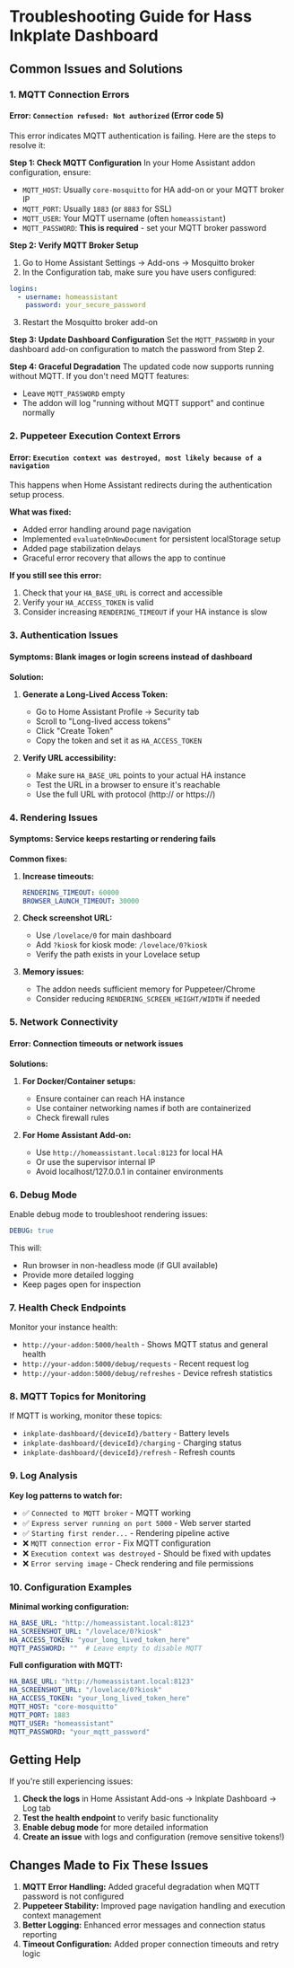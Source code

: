 # Troubleshooting Guide for Hass Inkplate Dashboard

## Common Issues and Solutions

### 1. MQTT Connection Errors

#### Error: `Connection refused: Not authorized` (Error code 5)

This error indicates MQTT authentication is failing. Here are the steps to resolve it:

**Step 1: Check MQTT Configuration**
In your Home Assistant addon configuration, ensure:
- `MQTT_HOST`: Usually `core-mosquitto` for HA add-on or your MQTT broker IP
- `MQTT_PORT`: Usually `1883` (or `8883` for SSL)  
- `MQTT_USER`: Your MQTT username (often `homeassistant`)
- `MQTT_PASSWORD`: **This is required** - set your MQTT broker password

**Step 2: Verify MQTT Broker Setup**
1. Go to Home Assistant Settings → Add-ons → Mosquitto broker
2. In the Configuration tab, make sure you have users configured:
```yaml
logins:
  - username: homeassistant
    password: your_secure_password
```
3. Restart the Mosquitto broker add-on

**Step 3: Update Dashboard Configuration**
Set the `MQTT_PASSWORD` in your dashboard add-on configuration to match the password from Step 2.

**Step 4: Graceful Degradation**
The updated code now supports running without MQTT. If you don't need MQTT features:
- Leave `MQTT_PASSWORD` empty
- The addon will log "running without MQTT support" and continue normally

### 2. Puppeteer Execution Context Errors

#### Error: `Execution context was destroyed, most likely because of a navigation`

This happens when Home Assistant redirects during the authentication setup process.

**What was fixed:**
- Added error handling around page navigation
- Implemented `evaluateOnNewDocument` for persistent localStorage setup
- Added page stabilization delays
- Graceful error recovery that allows the app to continue

**If you still see this error:**
1. Check that your `HA_BASE_URL` is correct and accessible
2. Verify your `HA_ACCESS_TOKEN` is valid
3. Consider increasing `RENDERING_TIMEOUT` if your HA instance is slow

### 3. Authentication Issues

#### Symptoms: Blank images or login screens instead of dashboard

**Solution:**
1. **Generate a Long-Lived Access Token:**
   - Go to Home Assistant Profile → Security tab
   - Scroll to "Long-lived access tokens"  
   - Click "Create Token"
   - Copy the token and set it as `HA_ACCESS_TOKEN`

2. **Verify URL accessibility:**
   - Make sure `HA_BASE_URL` points to your actual HA instance
   - Test the URL in a browser to ensure it's reachable
   - Use the full URL with protocol (http:// or https://)

### 4. Rendering Issues

#### Symptoms: Service keeps restarting or rendering fails

**Common fixes:**
1. **Increase timeouts:**
   ```yaml
   RENDERING_TIMEOUT: 60000
   BROWSER_LAUNCH_TIMEOUT: 30000
   ```

2. **Check screenshot URL:**
   - Use `/lovelace/0` for main dashboard
   - Add `?kiosk` for kiosk mode: `/lovelace/0?kiosk`
   - Verify the path exists in your Lovelace setup

3. **Memory issues:**
   - The addon needs sufficient memory for Puppeteer/Chrome
   - Consider reducing `RENDERING_SCREEN_HEIGHT/WIDTH` if needed

### 5. Network Connectivity

#### Error: Connection timeouts or network issues

**Solutions:**
1. **For Docker/Container setups:**
   - Ensure container can reach HA instance
   - Use container networking names if both are containerized
   - Check firewall rules

2. **For Home Assistant Add-on:**
   - Use `http://homeassistant.local:8123` for local HA
   - Or use the supervisor internal IP
   - Avoid localhost/127.0.0.1 in container environments

### 6. Debug Mode

Enable debug mode to troubleshoot rendering issues:

```yaml
DEBUG: true
```

This will:
- Run browser in non-headless mode (if GUI available)
- Provide more detailed logging
- Keep pages open for inspection

### 7. Health Check Endpoints

Monitor your instance health:
- `http://your-addon:5000/health` - Shows MQTT status and general health
- `http://your-addon:5000/debug/requests` - Recent request log
- `http://your-addon:5000/debug/refreshes` - Device refresh statistics

### 8. MQTT Topics for Monitoring

If MQTT is working, monitor these topics:
- `inkplate-dashboard/{deviceId}/battery` - Battery levels
- `inkplate-dashboard/{deviceId}/charging` - Charging status  
- `inkplate-dashboard/{deviceId}/refresh` - Refresh counts

### 9. Log Analysis

**Key log patterns to watch for:**
- ✅ `Connected to MQTT broker` - MQTT working
- ✅ `Express server running on port 5000` - Web server started
- ✅ `Starting first render...` - Rendering pipeline active
- ❌ `MQTT connection error` - Fix MQTT configuration
- ❌ `Execution context was destroyed` - Should be fixed with updates
- ❌ `Error serving image` - Check rendering and file permissions

### 10. Configuration Examples

**Minimal working configuration:**
```yaml
HA_BASE_URL: "http://homeassistant.local:8123"
HA_SCREENSHOT_URL: "/lovelace/0?kiosk"
HA_ACCESS_TOKEN: "your_long_lived_token_here"
MQTT_PASSWORD: ""  # Leave empty to disable MQTT
```

**Full configuration with MQTT:**
```yaml
HA_BASE_URL: "http://homeassistant.local:8123"
HA_SCREENSHOT_URL: "/lovelace/0?kiosk"
HA_ACCESS_TOKEN: "your_long_lived_token_here"
MQTT_HOST: "core-mosquitto"
MQTT_PORT: 1883
MQTT_USER: "homeassistant"
MQTT_PASSWORD: "your_mqtt_password"
```

## Getting Help

If you're still experiencing issues:

1. **Check the logs** in Home Assistant Add-ons → Inkplate Dashboard → Log tab
2. **Test the health endpoint** to verify basic functionality
3. **Enable debug mode** for more detailed information
4. **Create an issue** with logs and configuration (remove sensitive tokens!)

## Changes Made to Fix These Issues

1. **MQTT Error Handling:** Added graceful degradation when MQTT password is not configured
2. **Puppeteer Stability:** Improved page navigation handling and execution context management  
3. **Better Logging:** Enhanced error messages and connection status reporting
4. **Timeout Configuration:** Added proper connection timeouts and retry logic 